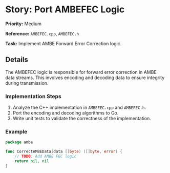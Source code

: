 # Story: Port AMBEFEC Logic

**Priority:** Medium

**Reference:** `AMBEFEC.cpp`, `AMBEFEC.h`

**Task:** Implement AMBE Forward Error Correction logic.

## Details
The AMBEFEC logic is responsible for forward error correction in AMBE data streams. This involves encoding and decoding data to ensure integrity during transmission.

### Implementation Steps
1. Analyze the C++ implementation in `AMBEFEC.cpp` and `AMBEFEC.h`.
2. Port the encoding and decoding algorithms to Go.
3. Write unit tests to validate the correctness of the implementation.

### Example
```go
package ambe

func CorrectAMBEData(data []byte) ([]byte, error) {
	// TODO: Add AMBE FEC logic
	return nil, nil
}
```
